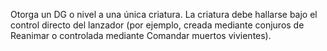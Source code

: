 Otorga un DG o nivel a una única criatura. La criatura debe hallarse bajo el control directo del lanzador (por ejemplo, creada mediante conjuros de Reanimar o controlada mediante Comandar muertos vivientes).